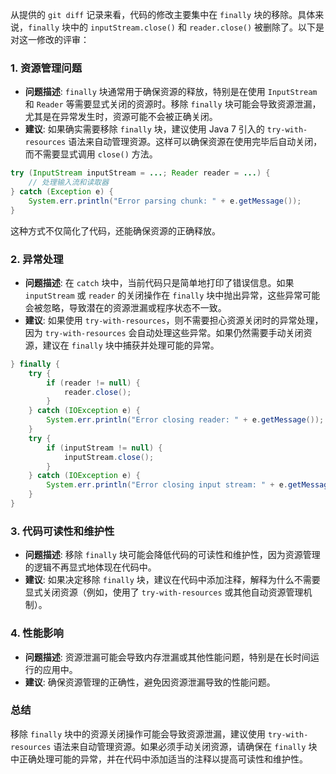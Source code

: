 从提供的 `git diff` 记录来看，代码的修改主要集中在 `finally` 块的移除。具体来说，`finally` 块中的 `inputStream.close()` 和 `reader.close()` 被删除了。以下是对这一修改的评审：

### 1. **资源管理问题**
   - **问题描述**: `finally` 块通常用于确保资源的释放，特别是在使用 `InputStream` 和 `Reader` 等需要显式关闭的资源时。移除 `finally` 块可能会导致资源泄漏，尤其是在异常发生时，资源可能不会被正确关闭。
   - **建议**: 如果确实需要移除 `finally` 块，建议使用 Java 7 引入的 `try-with-resources` 语法来自动管理资源。这样可以确保资源在使用完毕后自动关闭，而不需要显式调用 `close()` 方法。

   ```java
   try (InputStream inputStream = ...; Reader reader = ...) {
       // 处理输入流和读取器
   } catch (Exception e) {
       System.err.println("Error parsing chunk: " + e.getMessage());
   }
   ```

   这种方式不仅简化了代码，还能确保资源的正确释放。

### 2. **异常处理**
   - **问题描述**: 在 `catch` 块中，当前代码只是简单地打印了错误信息。如果 `inputStream` 或 `reader` 的关闭操作在 `finally` 块中抛出异常，这些异常可能会被忽略，导致潜在的资源泄漏或程序状态不一致。
   - **建议**: 如果使用 `try-with-resources`，则不需要担心资源关闭时的异常处理，因为 `try-with-resources` 会自动处理这些异常。如果仍然需要手动关闭资源，建议在 `finally` 块中捕获并处理可能的异常。

   ```java
   } finally {
       try {
           if (reader != null) {
               reader.close();
           }
       } catch (IOException e) {
           System.err.println("Error closing reader: " + e.getMessage());
       }
       try {
           if (inputStream != null) {
               inputStream.close();
           }
       } catch (IOException e) {
           System.err.println("Error closing input stream: " + e.getMessage());
       }
   }
   ```

### 3. **代码可读性和维护性**
   - **问题描述**: 移除 `finally` 块可能会降低代码的可读性和维护性，因为资源管理的逻辑不再显式地体现在代码中。
   - **建议**: 如果决定移除 `finally` 块，建议在代码中添加注释，解释为什么不需要显式关闭资源（例如，使用了 `try-with-resources` 或其他自动资源管理机制）。

### 4. **性能影响**
   - **问题描述**: 资源泄漏可能会导致内存泄漏或其他性能问题，特别是在长时间运行的应用中。
   - **建议**: 确保资源管理的正确性，避免因资源泄漏导致的性能问题。

### 总结
移除 `finally` 块中的资源关闭操作可能会导致资源泄漏，建议使用 `try-with-resources` 语法来自动管理资源。如果必须手动关闭资源，请确保在 `finally` 块中正确处理可能的异常，并在代码中添加适当的注释以提高可读性和维护性。